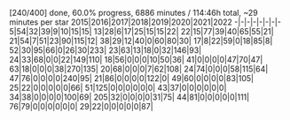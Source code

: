 [240/400] done, 60.0% progress, 6886 minutes / 114:46h total, ~29 minutes per star
2015|2016|2017|2018|2019|2020|2021|2022
-|-|-|-|-|-|-|-
5|54|32|39|9|10|15|15|
13|28|6|17|25|15|15|22|
22|15|77|39|40|65|55|21|
21|54|7|51|23|90|115|12|
38|29|12|40|0|60|80|30|
17|8|22|59|0|18|85|8|
52|30|95|66|0|26|30|233|
23|63|13|18|0|32|146|93|
24|33|68|0|0|22|149|110|
18|56|0|0|0|10|50|36|
41|0|0|0|0|47|70|47|
63|18|0|0|0|38|270|135|
20|68|0|0|0|7|62|108|
24|74|0|0|0|58|115|64|
47|76|0|0|0|0|240|95|
21|86|0|0|0|0|122|0|
49|60|0|0|0|0|83|105|
25|22|0|0|0|0|0|66|
51|125|0|0|0|0|0|0|
43|37|0|0|0|0|0|0|
34|38|0|0|0|0|100|69|
205|32|0|0|0|0|31|75|
44|81|0|0|0|0|0|111|
76|79|0|0|0|0|0|0|
29|22|0|0|0|0|0|87|
